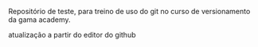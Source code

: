 Repositório de teste, para treino de uso do git no curso de versionamento da gama academy.

atualização a partir do editor do github
